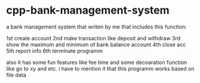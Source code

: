 # cpp-bank-management-system

a bank management system that writen by me that includes this function:

1st create account
2nd make transaction like deposit and withdraw
3rd show the maximum and minimum of bank balance account
4th close acc
5th report info
6th terminate programm

also it has some fun features like fee time and some decoaration function like go to xy and etc.
i have to mention it that this programm works based on file data
